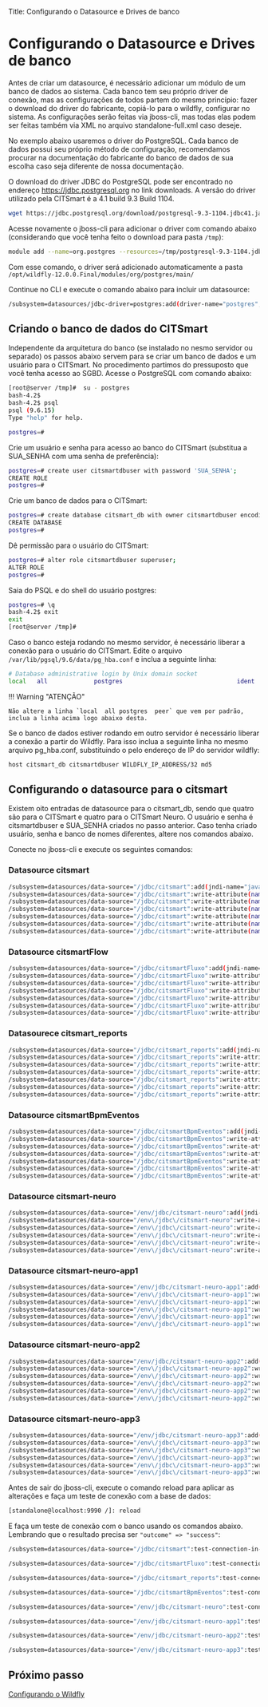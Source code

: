 Title: Configurando o Datasource e Drives de banco

# Configurando o Datasource e Drives de banco

Antes de criar um datasource, é necessário adicionar um módulo de um banco de dados ao sistema. Cada banco tem seu próprio driver de conexão, mas as configurações de todos partem do mesmo princípio: fazer o download do driver do fabricante, copiá-lo para o wildfly, configurar no sistema. As configurações serão feitas via jboss-cli, mas todas elas podem ser feitas também via XML no arquivo standalone-full.xml caso deseje.

No exemplo abaixo usaremos o driver do PostgreSQL. Cada banco de dados possui seu próprio método de configuração, recomendamos procurar na documentação do fabricante do banco de dados de sua escolha caso seja diferente de nossa documentação.

O download do driver JDBC do PostgreSQL pode ser encontrado no endereço https://jdbc.postgresql.org no link downloads. A versão do driver utilizado pela CITSmart é a 4.1 build 9.3 Build 1104.

```sh
wget https://jdbc.postgresql.org/download/postgresql-9.3-1104.jdbc41.jar
```

Acesse novamente o jboss-cli para adicionar o driver com comando abaixo (considerando que você tenha feito o download para pasta `/tmp`):

```sh
module add --name=org.postgres --resources=/tmp/postgresql-9.3-1104.jdbc41.jar --dependencies=javax.api,javax.transaction.api
```

Com esse comando, o driver será adicionado automaticamente a pasta `/opt/wildfly-12.0.0.Final/modules/org/postgres/main/`

Continue no CLI e execute o comando abaixo para incluir um datasource:

```sh
/subsystem=datasources/jdbc-driver=postgres:add(driver-name="postgres",driver-module-name="org.postgres",driver-xa-datasource-class-name=org.postgresql.xa.PGXADataSource
```

## Criando o banco de dados do CITSmart

Independente da arquitetura do banco (se instalado no nesmo servidor ou separado) os passos abaixo servem para se criar um banco de dados e um usuário para o CITSmart. No procedimento partimos do pressuposto que você tenha acesso ao SGBD. Acesse o PostgreSQL com comando abaixo:

```sh
[root@server /tmp]#  su - postgres
bash-4.2$
bash-4.2$ psql
psql (9.6.15)
Type "help" for help.

postgres=#
```
Crie um usuário e senha para acesso ao banco do CITSmart (substitua a SUA_SENHA com uma senha de preferência):

```sh
postgres=# create user citsmartdbuser with password 'SUA_SENHA';
CREATE ROLE
postgres=#
```
Crie um banco de dados para o CITSmart:

```sh
postgres=# create database citsmart_db with owner citsmartdbuser encoding 'UTF8' tablespace pg_default;
CREATE DATABASE
postgres=#
```
Dê permissão para o usuário do CITSmart:

```sh
postgres=# alter role citsmartdbuser superuser;
ALTER ROLE
postgres=#
```

Saia do PSQL e do shell do usuário postgres:

```sh
postgres=# \q
bash-4.2$ exit
exit
[root@server /tmp]#
```
Caso o banco esteja rodando no mesmo servidor, é necessário liberar a conexão para o usuário do CITSmart. Edite o arquivo  `/var/lib/pgsql/9.6/data/pg_hba.conf` e inclua a seguinte linha:

```sh
# Database administrative login by Unix domain socket
local   all             postgres                                ident
```
!!! Warning "ATENÇÃO"

    Não altere a linha `local  all postgres  peer` que vem por padrão, inclua a linha acima logo abaixo desta.


Se o banco de dados estiver rodando em outro servidor é necessário liberar a conexão a partir do Wildfly. Para isso inclua a seguinte linha no mesmo arquivo pg_hba.conf, substituindo o pelo endereço de IP do servidor wildfly:

```sh
host citsmart_db citsmartdbuser WILDFLY_IP_ADDRESS/32 md5
```

## Configurando o datasource para o citsmart

Existem oito entradas de datasource para o citsmart_db, sendo que quatro são para o CITSmart e quatro para o CITSmart Neuro. O usuário e senha é citsmartdbuser e SUA_SENHA criados no passo anterior. Caso tenha criado usuário, senha e banco de nomes diferentes, altere nos comandos abaixo.

Conecte no jboss-cli e execute os seguintes comandos:

### Datasource citsmart

```sh
/subsystem=datasources/data-source="/jdbc/citsmart":add(jndi-name="java:/jdbc/citsmart",driver-name="postgres",connection-url="jdbc:postgresql://pgdata.citsmart.com:5432/citsmart_db",user-name="citsmartdbuser",password="exemplo123",driver-class="org.postgresql.Driver", enabled=true, use-java-context=true)
/subsystem=datasources/data-source="/jdbc/citsmart":write-attribute(name=min-pool-size,value=10)
/subsystem=datasources/data-source="/jdbc/citsmart":write-attribute(name=max-pool-size,value=300)
/subsystem=datasources/data-source="/jdbc/citsmart":write-attribute(name=pool-prefill,value=true)
/subsystem=datasources/data-source="/jdbc/citsmart":write-attribute(name=flush-strategy,value=FailingConnectionOnly)
/subsystem=datasources/data-source="/jdbc/citsmart":write-attribute(name=blocking-timeout-wait-millis,value=60000)
/subsystem=datasources/data-source="/jdbc/citsmart":write-attribute(name=idle-timeout-minutes,value=5)
```

### Datasource citsmartFlow

```sh
/subsystem=datasources/data-source="/jdbc/citsmartFluxo":add(jndi-name="java:/jdbc/citsmartFluxo",driver-name="postgres",connection-url="jdbc:postgresql://pgdata.citsmart.com:5432/citsmart_db",user-name="citsmartdbuser",password="exemplo123",driver-class="org.postgresql.Driver", enabled=true, use-java-context=true)
/subsystem=datasources/data-source="/jdbc/citsmartFluxo":write-attribute(name=min-pool-size,value=10)
/subsystem=datasources/data-source="/jdbc/citsmartFluxo":write-attribute(name=max-pool-size,value=300)
/subsystem=datasources/data-source="/jdbc/citsmartFluxo":write-attribute(name=pool-prefill,value=true)
/subsystem=datasources/data-source="/jdbc/citsmartFluxo":write-attribute(name=flush-strategy,value=FailingConnectionOnly)
/subsystem=datasources/data-source="/jdbc/citsmartFluxo":write-attribute(name=blocking-timeout-wait-millis,value=60000)
/subsystem=datasources/data-source="/jdbc/citsmartFluxo":write-attribute(name=idle-timeout-minutes,value=5)
```

### Datasourece citsmart_reports

```sh
/subsystem=datasources/data-source="/jdbc/citsmart_reports":add(jndi-name="java:/jdbc/citsmart_reports",driver-name="postgres",connection-url="jdbc:postgresql://pgdata.citsmart.com:5432/citsmart_db",user-name="citsmartdbuser",password="exemplo123",driver-class="org.postgresql.Driver", enabled=true, use-java-context=true)
/subsystem=datasources/data-source="/jdbc/citsmart_reports":write-attribute(name=min-pool-size,value=10)
/subsystem=datasources/data-source="/jdbc/citsmart_reports":write-attribute(name=max-pool-size,value=300)
/subsystem=datasources/data-source="/jdbc/citsmart_reports":write-attribute(name=pool-prefill,value=true)
/subsystem=datasources/data-source="/jdbc/citsmart_reports":write-attribute(name=flush-strategy,value=FailingConnectionOnly)
/subsystem=datasources/data-source="/jdbc/citsmart_reports":write-attribute(name=blocking-timeout-wait-millis,value=60000)
/subsystem=datasources/data-source="/jdbc/citsmart_reports":write-attribute(name=idle-timeout-minutes,value=5)
```

### Datasource citsmartBpmEventos

```sh
/subsystem=datasources/data-source="/jdbc/citsmartBpmEventos":add(jndi-name="java:/jdbc/citsmartBpmEventos",driver-name="postgres",connection-url="jdbc:postgresql://pgdata.citsmart.com:5432/citsmart_db",user-name="citsmartdbuser",password="exemplo123",driver-class="org.postgresql.Driver", enabled=true, use-java-context=true)
/subsystem=datasources/data-source="/jdbc/citsmartBpmEventos":write-attribute(name=min-pool-size,value=10)
/subsystem=datasources/data-source="/jdbc/citsmartBpmEventos":write-attribute(name=max-pool-size,value=300)
/subsystem=datasources/data-source="/jdbc/citsmartBpmEventos":write-attribute(name=pool-prefill,value=true)
/subsystem=datasources/data-source="/jdbc/citsmartBpmEventos":write-attribute(name=flush-strategy,value=FailingConnectionOnly)
/subsystem=datasources/data-source="/jdbc/citsmartBpmEventos":write-attribute(name=blocking-timeout-wait-millis,value=60000)
/subsystem=datasources/data-source="/jdbc/citsmartBpmEventos":write-attribute(name=idle-timeout-minutes,value=5
```

### Datasource citsmart-neuro

```sh
/subsystem=datasources/data-source="/env/jdbc/citsmart-neuro":add(jndi-name="java:/env/jdbc/citsmart-neuro",driver-name="postgres",connection-url="jdbc:postgresql://pgdata.citsmart.com:5432/citsmart_db",user-name="citsmartdbuser",password="exemplo123",driver-class="org.postgresql.Driver", enabled=true, use-java-context=true)
/subsystem=datasources/data-source="/env\/jdbc\/citsmart-neuro":write-attribute(name=min-pool-size,value=10)
/subsystem=datasources/data-source="/env\/jdbc\/citsmart-neuro":write-attribute(name=max-pool-size,value=300)
/subsystem=datasources/data-source="/env\/jdbc\/citsmart-neuro":write-attribute(name=pool-prefill,value=true)
/subsystem=datasources/data-source="/env\/jdbc\/citsmart-neuro":write-attribute(name=flush-strategy,value=FailingConnectionOnly)
/subsystem=datasources/data-source="/env\/jdbc\/citsmart-neuro":write-attribute(name=blocking-timeout-wait-millis,value=60000)#
```

### Datasource citsmart-neuro-app1

```sh
/subsystem=datasources/data-source="/env/jdbc/citsmart-neuro-app1":add(jndi-name="java:/env/jdbc/citsmart-neuro-app1",driver-name="postgres",connection-url="jdbc:postgresql://127.0.0.1:5432/citsmart_db",user-name="citsmartdbuser",password="12345678",driver-class="org.postgresql.Driver", enabled=true, use-java-context=true)
/subsystem=datasources/data-source="/env\/jdbc\/citsmart-neuro-app1":write-attribute(name=min-pool-size,value=10)
/subsystem=datasources/data-source="/env\/jdbc\/citsmart-neuro-app1":write-attribute(name=max-pool-size,value=300)
/subsystem=datasources/data-source="/env\/jdbc\/citsmart-neuro-app1":write-attribute(name=pool-prefill,value=true)
/subsystem=datasources/data-source="/env\/jdbc\/citsmart-neuro-app1":write-attribute(name=flush-strategy,value=FailingConnectionOnly)
/subsystem=datasources/data-source="/env\/jdbc\/citsmart-neuro-app1":write-attribute(name=blocking-timeout-wait-millis,value=60000)
```

### Datasource citsmart-neuro-app2

```sh
/subsystem=datasources/data-source="/env/jdbc/citsmart-neuro-app2":add(jndi-name="java:/env/jdbc/citsmart-neuro-app2",driver-name="postgres",connection-url="jdbc:postgresql://127.0.0.1:5432/citsmart_db",user-name="citsmartdbuser",password="12345678",driver-class="org.postgresql.Driver", enabled=true, use-java-context=true)
/subsystem=datasources/data-source="/env\/jdbc\/citsmart-neuro-app2":write-attribute(name=min-pool-size,value=10)
/subsystem=datasources/data-source="/env\/jdbc\/citsmart-neuro-app2":write-attribute(name=max-pool-size,value=300)
/subsystem=datasources/data-source="/env\/jdbc\/citsmart-neuro-app2":write-attribute(name=pool-prefill,value=true)
/subsystem=datasources/data-source="/env\/jdbc\/citsmart-neuro-app2":write-attribute(name=flush-strategy,value=FailingConnectionOnly)
/subsystem=datasources/data-source="/env\/jdbc\/citsmart-neuro-app2":write-attribute(name=blocking-timeout-wait-millis,value=60000)
```

### Datasource citsmart-neuro-app3

```sh
/subsystem=datasources/data-source="/env/jdbc/citsmart-neuro-app3":add(jndi-name="java:/env/jdbc/citsmart-neuro-app3",driver-name="postgres",connection-url="jdbc:postgresql://127.0.0.1:5432/citsmart_db",user-name="citsmartdbuser",password="12345678",driver-class="org.postgresql.Driver", enabled=true, use-java-context=true)
/subsystem=datasources/data-source="/env\/jdbc\/citsmart-neuro-app3":write-attribute(name=min-pool-size,value=10)
/subsystem=datasources/data-source="/env\/jdbc\/citsmart-neuro-app3":write-attribute(name=max-pool-size,value=300)
/subsystem=datasources/data-source="/env\/jdbc\/citsmart-neuro-app3":write-attribute(name=pool-prefill,value=true)
/subsystem=datasources/data-source="/env\/jdbc\/citsmart-neuro-app3":write-attribute(name=flush-strategy,value=FailingConnectionOnly)
/subsystem=datasources/data-source="/env\/jdbc\/citsmart-neuro-app3":write-attribute(name=blocking-timeout-wait-millis,value=60000)
```

Antes de sair do jboss-cli, execute o comando reload para aplicar as alterações e faça um teste de conexão com a base de dados:

```sh
[standalone@localhost:9990 /]: reload
```
E faça um teste de conexão com o banco usando os comandos abaixo. Lembrando que o resultado precisa ser `"outcome" => "success"`:

``` sh
/subsystem=datasources/data-source="/jdbc/citsmart":test-connection-in-pool
```
``` sh
/subsystem=datasources/data-source="/jdbc/citsmartFluxo":test-connection-in-pool
```
``` sh
/subsystem=datasources/data-source="/jdbc/citsmart_reports":test-connection-in-pool
```
``` sh
/subsystem=datasources/data-source="/jdbc/citsmartBpmEventos":test-connection-in-pool
```
``` sh
/subsystem=datasources/data-source="/env/jdbc/citsmart-neuro":test-connection-in-pool
```
``` sh
/subsystem=datasources/data-source="/env/jdbc/citsmart-neuro-app1":test-connection-in-pool
```
``` sh
/subsystem=datasources/data-source="/env/jdbc/citsmart-neuro-app2":test-connection-in-pool
```
``` sh
/subsystem=datasources/data-source="/env/jdbc/citsmart-neuro-app3":test-connection-in-pool
```

## Próximo passo

[Configurando o Wildfly][1]

[1]:/pt-br/citsmart-platform-8/get-started/installation-and-upgrade/perform-installation/conf-wildfly.html
